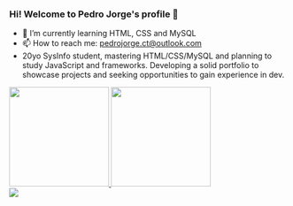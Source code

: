 ### Hi! Welcome to Pedro Jorge's profile 👋

- 🌱 I’m currently learning HTML, CSS and MySQL
- 📫 How to reach me: pedrojorge.ct@outlook.com
- 20yo SysInfo student, mastering HTML/CSS/MySQL and planning to study JavaScript and frameworks. Developing a solid portfolio to showcase projects and seeking opportunities to gain experience in dev.

<div align="left" target="_blank">
  <a href="https://github.com/anuraghazra/github-readme-stats" target="_blank"> <img height="180em" src="https://github-readme-stats-pedrkw.vercel.app//api?username=pedrkw&show_icons=True&theme=dark&include_all_commits=true&count_private=true"/> </a>
  <a href="https://github.com/anuraghazra/github-readme-stats" target="_blank"> <img height="180em" src="https://github-readme-stats-pedrkw.vercel.app//api/top-langs/?username=pedrkw&layout=compact&langs_count=6&theme=dark"/> </a>
  </div>

<div> 
  <a href="https://www.instagram.com/pedroj.rs/" target="_blank"><img src="https://img.shields.io/badge/-Instagram-%23E4405F?style=for-the-badge&logo=instagram&logoColor=white" target="_blank"></a>
  </div>
